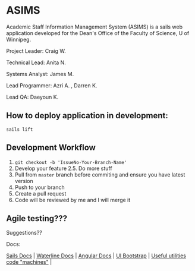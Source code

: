 # ASIMS

Academic Staff Information Management System (ASIMS) is a sails web application developed for the Dean's Office of the Faculty of Science, U of Winnipeg.

Project Leader: Craig W.

Technical Lead: Anita N.

Systems Analyst: James M.

Lead Programmer: Azri A. , Darren K.

Lead QA: Daeyoun K.

How to deploy application in development:
-------------------------------------------
`sails lift`

Development Workflow
-------------------------------
1. `git checkout -b 'IssueNo-Your-Branch-Name'`
2. Develop your feature
2.5. Do more stuff
3. Pull from `master` branch before commiting and ensure you have latest version
4. Push to your branch
5. Create a pull request
6. Code will be reviewed by me and I will merge it


Agile testing???
-----------------
Suggestions??

Docs:

[Sails Docs](http://sailsjs.org/documentation/concepts/) |
[Waterline Docs](https://github.com/balderdashy/waterline-docs) |
[Angular Docs](https://docs.angularjs.org/api) |
[UI Bootstrap](https://angular-ui.github.io/bootstrap/) |
[Useful utilities code "machines"](http://node-machine.org/machinepacks) |